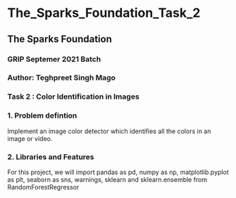# The_Sparks_Foundation_Task_2

## The Sparks Foundation

### GRIP Septemer 2021 Batch

### Author: Teghpreet Singh Mago

### Task 2 : Color Identification in Images

### 1. Problem defintion

Implement an image color detector which identifies all the colors in an image or video.

### 2. Libraries and Features

For this project, we will import pandas as pd, numpy as np, matplotlib.pyplot as plt, seaborn as sns, warnings, sklearn and sklearn.ensemble from RandomForestRegressor
